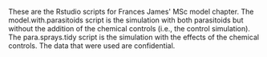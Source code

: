 These are the Rstudio scripts for Frances James' MSc model chapter. 
The model.with.parasitoids script is the simulation with both parasitoids but without the addition of the chemical controls (i.e., the control simulation). 
The para.sprays.tidy script is the simulation with the effects of the chemical controls. 
The data that were used are confidential.
